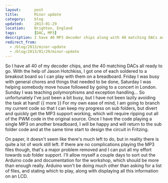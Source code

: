 ```yaml
---
layout:      post
title:       Minor update
category:    blog
updated:     2013-01-29
location:    Brighton, England
tags:        [DAC, MP3]
description: I have 40 MP3 decoder chips along with 40 matching DACs and ready to go
redirect_from:
  - /blog/2013/minor-update
  - /blog/2013/01/29/minor-update
---
```


So I have all 40 of my decoder chips, and the 40 matching DACs all ready to go. With the help of Jason Hotchkiss, I got one of each soldered to a breakout board so I can play with them on a breadboard. Friday I was busy with general chores and things that needed to be done, Saturday I was helping somebody move house followed by going to a concert in London. Sunday I was teaching polymorphisms and exception handling... So unfortunately I've just been a bit busy, but I have not been lazily avoiding the task at hand!
{{ more }}
For my own ease of mind, I am going to branch my current code so that I can keep my progress on sub folders, but divert and quickly get the MP3 support working, which will require ripping out all of the PWM code in the original source. Once I have the code playing a single MP3 on another breadboard, I will be happy and will return to the sub folder code and at the same time start to design the circuit in Fritzing.

On paper, it doesn't seem like there's much left to do, but in reality there is quite a lot of work still left. If there are no complications playing the MP3 files though, that's a major problem removed and I can put all my effort towards sub folder support. I'll allow myself a couple days to sort out the Arduino code and documentation for the workshop, which should be more than enough really. Arduino won't be doing much other than asking for a list of files, and stating which to play, along with displaying all this information on an LCD.